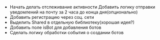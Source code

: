 - Начать делать отслеживание активности
    Добавить логику отправки уведомлений на почту за 2 часа до конца дня(опционально)
- Добавить регистрацию через соц. сети
- Выделить Shared в отдельную библиотеку(хорошая идея?)
- Добавить поле isBot для добавления ботов
- Сделать логику обработки события о создании ботов